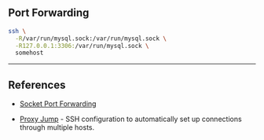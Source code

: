

## Port Forwarding

```bash
ssh \
  -R/var/run/mysql.sock:/var/run/mysql.sock \
  -R127.0.0.1:3306:/var/run/mysql.sock \
  somehost
```

---

## References

* [Socket Port Forwarding](https://serverfault.com/questions/127794/forward-local-port-or-socket-file-to-remote-socket-file)

* [Proxy Jump](https://link.medium.com/cf64AK36n7) - SSH configuration to automatically set up connections through multiple hosts.